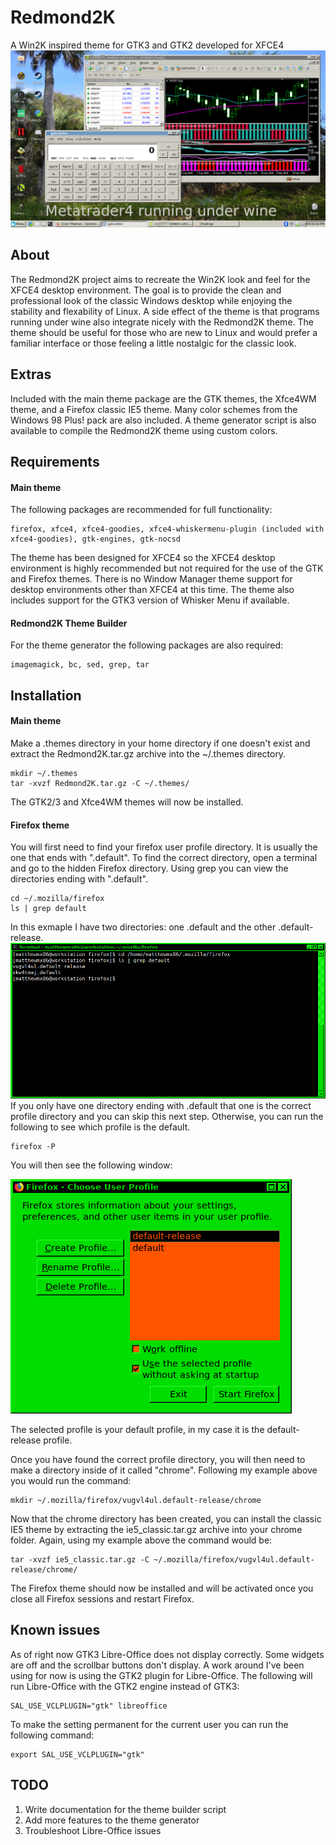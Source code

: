 # Redmond2K
A Win2K inspired theme for GTK3 and GTK2 developed for XFCE4
![Image Screenshot](https://github.com/matthewmx86/Redmond2K/blob/master/Screenshots/Screenshot2.png)
## About
The Redmond2K project aims to recreate the Win2K look and feel for the XFCE4 desktop environment. 
The goal is to provide the clean and professional look of the classic Windows desktop while enjoying 
the stability and flexability of Linux. A side effect of the theme is that programs running under wine
also integrate nicely with the Redmond2K theme. The theme should be useful for those who are new to Linux
and would prefer a familiar interface or those feeling a little nostalgic for the classic look.

## Extras
Included with the main theme package are the GTK themes, the Xfce4WM theme, and a Firefox classic IE5 theme.
Many color schemes from the Windows 98 Plus! pack are also included. A theme generator script is also available 
to compile the Redmond2K theme using custom colors.

## Requirements
#### Main theme
The following packages are recommended for full functionality:
```
firefox, xfce4, xfce4-goodies, xfce4-whiskermenu-plugin (included with xfce4-goodies), gtk-engines, gtk-nocsd
```

The theme has been designed for XFCE4 so the XFCE4 desktop environment is highly recommended but not required
for the use of the GTK and Firefox themes. There is no Window Manager theme support for desktop environments
other than XFCE4 at this time. The theme also includes support for the GTK3 version of Whisker Menu if available.

#### Redmond2K Theme Builder
For the theme generator the following packages are also required:
```
imagemagick, bc, sed, grep, tar
```

## Installation
#### Main theme
Make a .themes directory in your home directory if one doesn't exist and extract the Redmond2K.tar.gz archive into 
the ~/.themes directory.
```
mkdir ~/.themes
tar -xvzf Redmond2K.tar.gz -C ~/.themes/
```
The GTK2/3 and Xfce4WM themes will now be installed.

#### Firefox theme
You will first need to find your firefox user profile directory. It is usually the one that ends with ".default".
To find the correct directory, open a terminal and go to the hidden Firefox directory. Using grep you can view the directories
ending with ".default".
```
cd ~/.mozilla/firefox
ls | grep default
```
In this exmaple I have two directories: one .default and the other .default-release. 
![Image Screenshot](https://github.com/matthewmx86/Redmond2K/blob/master/Screenshots/console.png)
If you only have one directory ending with .default that one is the correct profile directory and you can skip
this next step. Otherwise, you can run the following to see which profile is the default.
```
firefox -P
```
You will then see the following window:

![Image Screenshot](https://github.com/matthewmx86/Redmond2K/blob/master/Screenshots/firefox.png)

The selected profile is your default profile, in my case it is the default-release profile.

Once you have found the correct profile directory, you will then need to make a directory inside of it called "chrome".
Following my example above you would run the command:
```
mkdir ~/.mozilla/firefox/vugvl4ul.default-release/chrome
```
Now that the chrome directory has been created, you can install the classic IE5 theme by extracting the 
ie5_classic.tar.gz archive into your chrome folder. Again, using my example above the command would be:
```
tar -xvzf ie5_classic.tar.gz -C ~/.mozilla/firefox/vugvl4ul.default-release/chrome/
```
The Firefox theme should now be installed and will be activated once you close all Firefox sessions and restart Firefox.
## Known issues
As of right now GTK3 Libre-Office does not display correctly. Some widgets are off and the scrollbar buttons don't display.
A work around I've been using for now is using the GTK2 plugin for Libre-Office. The following will run Libre-Office with 
the GTK2 engine instead of GTK3:
```
SAL_USE_VCLPLUGIN="gtk" libreoffice
```
To make the setting permanent for the current user you can run the following command:
```
export SAL_USE_VCLPLUGIN="gtk"
```
## TODO
1. Write documentation for the theme builder script
2. Add more features to the theme generator
3. Troubleshoot Libre-Office issues
